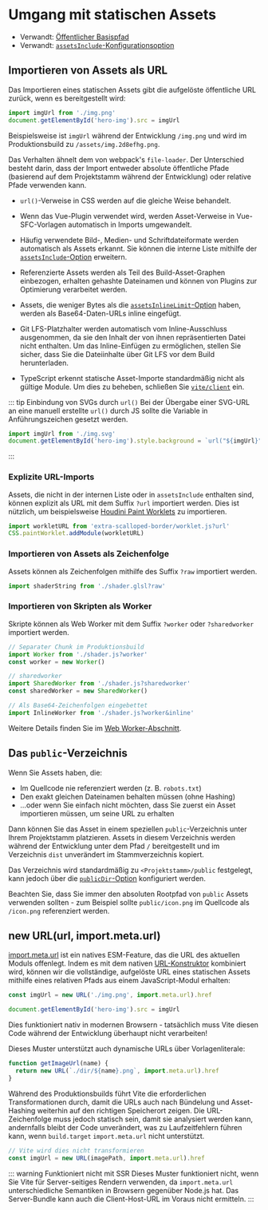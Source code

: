 # Umgang mit statischen Assets

- Verwandt: [Öffentlicher Basispfad](./build#public-base-path)
- Verwandt: [`assetsInclude`-Konfigurationsoption](/config/shared-options.md#assetsinclude)

## Importieren von Assets als URL

Das Importieren eines statischen Assets gibt die aufgelöste öffentliche URL zurück, wenn es bereitgestellt wird:

```js
import imgUrl from './img.png'
document.getElementById('hero-img').src = imgUrl
```

Beispielsweise ist `imgUrl` während der Entwicklung `/img.png` und wird im Produktionsbuild zu `/assets/img.2d8efhg.png`.

Das Verhalten ähnelt dem von webpack's `file-loader`. Der Unterschied besteht darin, dass der Import entweder absolute öffentliche Pfade (basierend auf dem Projektstamm während der Entwicklung) oder relative Pfade verwenden kann.

- `url()`-Verweise in CSS werden auf die gleiche Weise behandelt.

- Wenn das Vue-Plugin verwendet wird, werden Asset-Verweise in Vue-SFC-Vorlagen automatisch in Imports umgewandelt.

- Häufig verwendete Bild-, Medien- und Schriftdateiformate werden automatisch als Assets erkannt. Sie können die interne Liste mithilfe der [`assetsInclude`-Option](/config/shared-options.md#assetsinclude) erweitern.

- Referenzierte Assets werden als Teil des Build-Asset-Graphen einbezogen, erhalten gehashte Dateinamen und können von Plugins zur Optimierung verarbeitet werden.

- Assets, die weniger Bytes als die [`assetsInlineLimit`-Option](/config/build-options.md#build-assetsinlinelimit) haben, werden als Base64-Daten-URLs inline eingefügt.

- Git LFS-Platzhalter werden automatisch vom Inline-Ausschluss ausgenommen, da sie den Inhalt der von ihnen repräsentierten Datei nicht enthalten. Um das Inline-Einfügen zu ermöglichen, stellen Sie sicher, dass Sie die Dateiinhalte über Git LFS vor dem Build herunterladen.

- TypeScript erkennt statische Asset-Importe standardmäßig nicht als gültige Module. Um dies zu beheben, schließen Sie [`vite/client`](./features#client-types) ein.

::: tip Einbindung von SVGs durch `url()`
Bei der Übergabe einer SVG-URL an eine manuell erstellte `url()` durch JS sollte die Variable in Anführungszeichen gesetzt werden.

```js
import imgUrl from './img.svg'
document.getElementById('hero-img').style.background = `url("${imgUrl}")`
```

:::

### Explizite URL-Imports

Assets, die nicht in der internen Liste oder in `assetsInclude` enthalten sind, können explizit als URL mit dem Suffix `?url` importiert werden. Dies ist nützlich, um beispielsweise [Houdini Paint Worklets](https://houdini.how/usage) zu importieren.

```js
import workletURL from 'extra-scalloped-border/worklet.js?url'
CSS.paintWorklet.addModule(workletURL)
```

### Importieren von Assets als Zeichenfolge

Assets können als Zeichenfolgen mithilfe des Suffix `?raw` importiert werden.

```js
import shaderString from './shader.glsl?raw'
```

### Importieren von Skripten als Worker

Skripte können als Web Worker mit dem Suffix `?worker` oder `?sharedworker` importiert werden.

```js
// Separater Chunk im Produktionsbuild
import Worker from './shader.js?worker'
const worker = new Worker()
```

```js
// sharedworker
import SharedWorker from './shader.js?sharedworker'
const sharedWorker = new SharedWorker()
```

```js
// Als Base64-Zeichenfolgen eingebettet
import InlineWorker from './shader.js?worker&inline'
```

Weitere Details finden Sie im [Web Worker-Abschnitt](./features.md#web-workers).

## Das `public`-Verzeichnis

Wenn Sie Assets haben, die:

- Im Quellcode nie referenziert werden (z. B. `robots.txt`)
- Den exakt gleichen Dateinamen behalten müssen (ohne Hashing)
- ...oder wenn Sie einfach nicht möchten, dass Sie zuerst ein Asset importieren müssen, um seine URL zu erhalten

Dann können Sie das Asset in einem speziellen `public`-Verzeichnis unter Ihrem Projektstamm platzieren. Assets in diesem Verzeichnis werden während der Entwicklung unter dem Pfad `/` bereitgestellt und im Verzeichnis `dist` unverändert im Stammverzeichnis kopiert.

Das Verzeichnis wird standardmäßig zu `<Projektstamm>/public` festgelegt, kann jedoch über die [`publicDir`-Option](/config/shared-options.md#publicdir) konfiguriert werden.

Beachten Sie, dass Sie immer den absoluten Rootpfad von `public` Assets verwenden sollten - zum Beispiel sollte `public/icon.png` im Quellcode als `/icon.png` referenziert werden.

## new URL(url, import.meta.url)

[import.meta.url](https://developer.mozilla.org/de/docs/Web/JavaScript/Reference/Statements/import.meta) ist ein natives ESM-Feature, das die URL des aktuellen Moduls offenlegt. Indem es mit dem nativen [URL-Konstruktor](https://developer.mozilla.org/de/docs/Web/API/URL) kombiniert wird, können wir die vollständige, aufgelöste URL eines statischen Assets mithilfe eines relativen Pfads aus einem JavaScript-Modul erhalten:

```js
const imgUrl = new URL('./img.png', import.meta.url).href

document.getElementById('hero-img').src = imgUrl
```

Dies funktioniert nativ in modernen Browsern - tatsächlich muss Vite diesen Code während der Entwicklung überhaupt nicht verarbeiten!

Dieses Muster unterstützt auch dynamische URLs über Vorlagenliterale:

```js
function getImageUrl(name) {
  return new URL(`./dir/${name}.png`, import.meta.url).href
}
```

Während des Produktionsbuilds führt Vite die erforderlichen Transformationen durch, damit die URLs auch nach Bündelung und Asset-Hashing weiterhin auf den richtigen Speicherort zeigen. Die URL-Zeichenfolge muss jedoch statisch sein, damit sie analysiert werden kann, andernfalls bleibt der Code unverändert, was zu Laufzeitfehlern führen kann, wenn `build.target` `import.meta.url` nicht unterstützt.

```js
// Vite wird dies nicht transformieren
const imgUrl = new URL(imagePath, import.meta.url).href
```

::: warning Funktioniert nicht mit SSR
Dieses Muster funktioniert nicht, wenn Sie Vite für Server-seitiges Rendern verwenden, da `import.meta.url` unterschiedliche Semantiken in Browsern gegenüber Node.js hat. Das Server-Bundle kann auch die Client-Host-URL im Voraus nicht ermitteln.
:::
